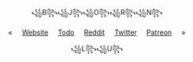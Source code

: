 <p align="center">
  ꧁B꧂꧁J꧂꧁O꧂꧁R꧂꧁N꧂
</p>
<p align="center">
  «&nbsp;&nbsp;&nbsp;&nbsp;
  <a href="https://bjornlu.com">Website</a>&nbsp;&nbsp;&nbsp;&nbsp;
  <a href="https://bjornlu.com/todo">Todo</a>&nbsp;&nbsp;&nbsp;&nbsp;
  <a href="https://reddit.com/IamLUG">Reddit</a>&nbsp;&nbsp;&nbsp;&nbsp;
  <a href="https://twitter.com/bluwyoo">Twitter</a>&nbsp;&nbsp;&nbsp;&nbsp;
  <a href="https://patreon.com/bluwy">Patreon</a>&nbsp;&nbsp;&nbsp;&nbsp;
  »
</p>
<p align="center">
  ꧁L꧂꧁U꧂
</p>

